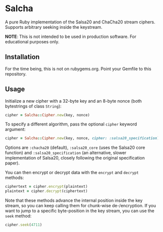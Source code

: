 # Salcha

A pure Ruby implementation of the Salsa20 and ChaCha20 stream ciphers. Supports arbitrary seeking inside the keystream.

**NOTE**: This is not intended to be used in production software. For educational purposes only.

## Installation

For the time being, this is not on rubygems.org. Point your Gemfile to this repository.

## Usage

Initialize a new cipher with a 32-byte key and an 8-byte nonce (both bytestrings of class `String`):

```ruby
cipher = Salcha::Cipher.new(key, nonce)
```

To specify a different algorithm, pass the optional `cipher` keyword argument:

```ruby
cipher = Salcha::Cipher.new(key, nonce, cipher: :salsa20_specification)
```

Options are `:chacha20` (default), `:salsa20_core` (uses the Salsa20 core function) and `:salsa20_specification`
(an alternative, slower implementation of Salsa20, closely following the original specification paper).

You can then encrypt or decrypt data with the `encrypt` and `decrypt` methods:

```ruby
ciphertext = cipher.encrypt(plaintext)
plaintext = cipher.decrypt(ciphertext)
```

Note that these methods advance the internal position inside the key stream, so you can keep calling them for chunk-wise
de-/encryption. If you want to jump to a specific byte-position in the key stream, you can use the `seek` method:

```ruby
cipher.seek(4711)
```

